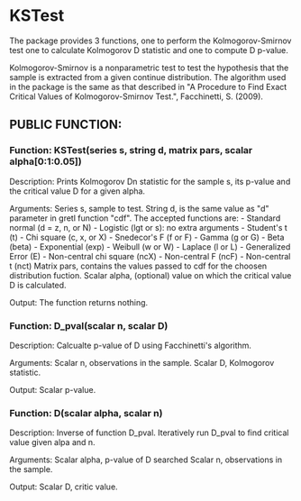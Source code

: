 # KSTest
 
The package provides 3 functions, one to perform the Kolmogorov-Smirnov test
one to calculate Kolmogorov D statistic and one to compute D p-value.

Kolmogorov-Smirnov is a nonparametric test to test the hypothesis that the
sample is extracted from a given continue distribution.
The algorithm used in the package is the same as that described in "A
Procedure to Find Exact Critical Values of Kolmogorov-Smirnov Test.",
Facchinetti, S. (2009).

PUBLIC FUNCTION:
--------------------------------------------------------------
### Function:	KSTest(series s, string d, matrix pars, scalar alpha[0:1:0.05])

Description:	Prints Kolmogorov Dn statistic for the sample s, its p-value
		and the critical value D for a given alpha.

Arguments:	Series s, sample to test.
		String d, is the same value as "d" parameter in gretl function
		"cdf". The accepted functions are:
			- Standard normal (d = z, n, or N)
			- Logistic (lgt or s): no extra arguments
			- Student's t (t)
			- Chi square (c, x, or X)
			- Snedecor's F (f or F)
			- Gamma (g or G)
			- Beta (beta)
			- Exponential (exp)
			- Weibull (w or W)
			- Laplace (l or L)
			- Generalized Error (E)
			- Non-central chi square (ncX)
			- Non-central F (ncF)
			- Non-central t (nct)
		Matrix pars, contains the values passed to cdf for the choosen
		distribution fuction.
		Scalar alpha, (optional) value on which the critical value D
		is calculated.

Output:		The function returns nothing.



### Function:	D_pval(scalar n, scalar D)

Description:	Calcualte p-value of D using Facchinetti's algorithm.

Arguments:	Scalar n, observations in the sample.
		Scalar D, Kolmogorov statistic.

Output:		Scalar p-value.



### Function:	D(scalar alpha, scalar n)

Description:	Inverse of function D_pval. Iteratively run D_pval to find
		critical value given alpa and n.

Arguments:	Scalar alpha, p-value of D searched
		Scalar n, observations in the sample.

Output:		Scalar D, critic value.
